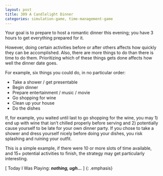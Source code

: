 ```yaml
---
layout: post
title: 309 A Candlelight Dinner
categories: simulation-game, time-management-game
---
```

Your goal is to prepare to host a romantic dinner this evening; you have 3 hours to get everything prepared for it.

However, doing certain activities before or after others affects how quickly they can be accomplished.  Also, there are more things to do than there is time to do them.  Prioritizing which of these things gets done affects how well the dinner date goes.

For example, six things you could do, in no particular order:

- Take a shower / get presentable
- Begin dinner
- Prepare entertainment / music / movie
- Go shopping for wine
- Clean up your house
- Do the dishes

If, for example, you waited until last to go shopping for the wine, you may 1) end up with wine that isn’t chilled properly before serving and 2) potentially cause yourself to be late for your own dinner party.  If you chose to take a shower and dress yourself nicely before doing your dishes, you risk splashing and ruining your outfit.

This is a simple example, if there were 10 or more slots of time available, and 15+ potential activities to finish, the strategy may get particularly interesting.

[ Today I Was Playing: ***nothing, ugh...*** ]
{: .emphasis}

